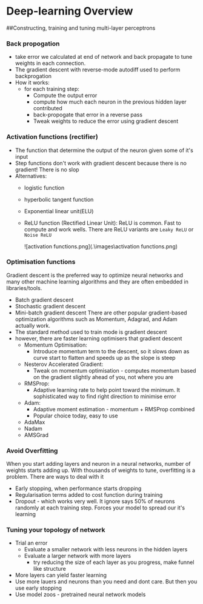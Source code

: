 # Deep-learning Overview
##Constructing, training and tuning multi-layer perceptrons
### Back propogation
- take error we calculated at end of network and back propagate to tune weights in each connection.
- The gradient descent with reverse-mode autodiff used to perform backprogation
- How it works:
    - for each training step:
        - Compute  the output error
        - compute how much each neuron in the previous hidden layer contributed
        - back-propogate that error in a reverse pass
        - Tweak weights to reduce the error using gradient descent
### Activation functions (rectifier)
- The function that determine the output of the neuron given some of it's input
- Step functions don't work with gradient descent because there is no gradient! There is no slop
- Alternatives:
    - logistic function
    - hyperbolic tangent function
    - Exponential linear unit(ELU)
    - ReLU function (Rectified Linear Unit): 
      ReLU is common. Fast to compute and work wells.  There are ReLU variants are `Leaky ReLU` or `Noise ReLU` 
      
      ![activation functions.png](.\images\activation functions.png)
### Optimisation functions
Gradient descent is the preferred way to optimize neural networks and many other
machine learning algorithms and they are often embedded in libraries/tools.
- Batch gradient descent
- Stochastic gradient descent
- Mini-batch gradient descent
There are other popular gradient-based optimization algorithms such as Momentum, Adagrad, and Adam actually work.
- The standard method used to train mode is gradient descent 
- however, there are faster learning optimisers that gradient descent
    - Momentum Optimisation:
        - Introduce momentum term to the descent, so it slows down as curve start
to flatten and speeds up as the slope is steep
    - Nesterov Accelerated Gradient:
        - Tweak on momentum optimisation - computes momentum based on the gradient slightly
    ahead of you, not where you are
    - RMSProp:
        - Adaptive learning rate to help point toward the minimum. It sophisticated way to 
      find right direction to minimise error
    - Adam:
        - Adaptive moment estimation - momentum + RMSProp combined
        - Popular choice today, easy to use
    - AdaMax
    - Nadam
    - AMSGrad
    
### Avoid Overfitting 
When you start adding layers and neuron in a neural networks, number of weights starts adding up. 
With thousands of weights to tune, overfitting is a problem. There are ways to deal with it
- Early stopping, when performance starts dropping
- Regularisation terms added to cost function during training
- Dropout - which works very well. It ignore says 50% of neurons randomly at each training step. Forces your 
model to spread our it's learning
  
### Tuning your topology of network
- Trial an error
    - Evaluate a smaller network with less neurons in the hidden layers
    - Evaluate a larger network with more layers
        - try reducing the size of each layer as you progress, make funnel like structure
- More layers can yield faster learning
- Use more lauers and neurons than you need and dont care. But then you use early stopping
- Use model zoos - pretrained neural network models


    
